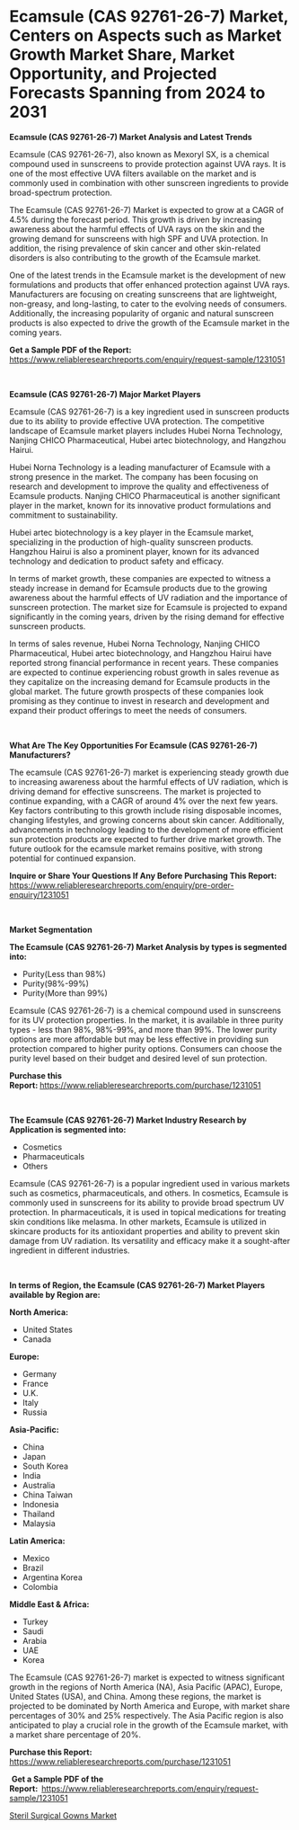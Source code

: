<p><h1>Ecamsule (CAS 92761-26-7) Market, Centers on Aspects such as Market Growth Market Share, Market Opportunity, and Projected Forecasts Spanning from 2024 to 2031</h1></p><p><strong>Ecamsule (CAS 92761-26-7) Market Analysis and Latest Trends</strong></p>
<p><p>Ecamsule (CAS 92761-26-7), also known as Mexoryl SX, is a chemical compound used in sunscreens to provide protection against UVA rays. It is one of the most effective UVA filters available on the market and is commonly used in combination with other sunscreen ingredients to provide broad-spectrum protection.</p><p>The Ecamsule (CAS 92761-26-7) Market is expected to grow at a CAGR of 4.5% during the forecast period. This growth is driven by increasing awareness about the harmful effects of UVA rays on the skin and the growing demand for sunscreens with high SPF and UVA protection. In addition, the rising prevalence of skin cancer and other skin-related disorders is also contributing to the growth of the Ecamsule market.</p><p>One of the latest trends in the Ecamsule market is the development of new formulations and products that offer enhanced protection against UVA rays. Manufacturers are focusing on creating sunscreens that are lightweight, non-greasy, and long-lasting, to cater to the evolving needs of consumers. Additionally, the increasing popularity of organic and natural sunscreen products is also expected to drive the growth of the Ecamsule market in the coming years.</p></p>
<p><strong>Get a Sample PDF of the Report:&nbsp;</strong> <a href="https://www.reliableresearchreports.com/enquiry/request-sample/1231051">https://www.reliableresearchreports.com/enquiry/request-sample/1231051</a></p>
<p>&nbsp;</p>
<p><strong>Ecamsule (CAS 92761-26-7) Major Market Players</strong></p>
<p><p>Ecamsule (CAS 92761-26-7) is a key ingredient used in sunscreen products due to its ability to provide effective UVA protection. The competitive landscape of Ecamsule market players includes Hubei Norna Technology, Nanjing CHICO Pharmaceutical, Hubei artec biotechnology, and Hangzhou Hairui. </p><p>Hubei Norna Technology is a leading manufacturer of Ecamsule with a strong presence in the market. The company has been focusing on research and development to improve the quality and effectiveness of Ecamsule products. Nanjing CHICO Pharmaceutical is another significant player in the market, known for its innovative product formulations and commitment to sustainability.</p><p>Hubei artec biotechnology is a key player in the Ecamsule market, specializing in the production of high-quality sunscreen products. Hangzhou Hairui is also a prominent player, known for its advanced technology and dedication to product safety and efficacy.</p><p>In terms of market growth, these companies are expected to witness a steady increase in demand for Ecamsule products due to the growing awareness about the harmful effects of UV radiation and the importance of sunscreen protection. The market size for Ecamsule is projected to expand significantly in the coming years, driven by the rising demand for effective sunscreen products.</p><p>In terms of sales revenue, Hubei Norna Technology, Nanjing CHICO Pharmaceutical, Hubei artec biotechnology, and Hangzhou Hairui have reported strong financial performance in recent years. These companies are expected to continue experiencing robust growth in sales revenue as they capitalize on the increasing demand for Ecamsule products in the global market. The future growth prospects of these companies look promising as they continue to invest in research and development and expand their product offerings to meet the needs of consumers.</p></p>
<p>&nbsp;</p>
<p><strong>What Are The Key Opportunities For Ecamsule (CAS 92761-26-7) Manufacturers?</strong></p>
<p><p>The ecamsule (CAS 92761-26-7) market is experiencing steady growth due to increasing awareness about the harmful effects of UV radiation, which is driving demand for effective sunscreens. The market is projected to continue expanding, with a CAGR of around 4% over the next few years. Key factors contributing to this growth include rising disposable incomes, changing lifestyles, and growing concerns about skin cancer. Additionally, advancements in technology leading to the development of more efficient sun protection products are expected to further drive market growth. The future outlook for the ecamsule market remains positive, with strong potential for continued expansion.</p></p>
<p><strong>Inquire or Share Your Questions If Any Before Purchasing This Report:</strong> <a href="https://www.reliableresearchreports.com/enquiry/pre-order-enquiry/1231051">https://www.reliableresearchreports.com/enquiry/pre-order-enquiry/1231051</a></p>
<p>&nbsp;</p>
<p><strong>Market Segmentation</strong></p>
<p><strong>The Ecamsule (CAS 92761-26-7) Market Analysis by types is segmented into:</strong></p>
<p><ul><li>Purity(Less than 98%)</li><li>Purity(98%-99%)</li><li>Purity(More than 99%)</li></ul></p>
<p><p>Ecamsule (CAS 92761-26-7) is a chemical compound used in sunscreens for its UV protection properties. In the market, it is available in three purity types - less than 98%, 98%-99%, and more than 99%. The lower purity options are more affordable but may be less effective in providing sun protection compared to higher purity options. Consumers can choose the purity level based on their budget and desired level of sun protection.</p></p>
<p><strong>Purchase this Report:&nbsp;</strong><a href="https://www.reliableresearchreports.com/purchase/1231051">https://www.reliableresearchreports.com/purchase/1231051</a></p>
<p>&nbsp;</p>
<p><strong>The Ecamsule (CAS 92761-26-7) Market Industry Research by Application is segmented into:</strong></p>
<p><ul><li>Cosmetics</li><li>Pharmaceuticals</li><li>Others</li></ul></p>
<p><p>Ecamsule (CAS 92761-26-7) is a popular ingredient used in various markets such as cosmetics, pharmaceuticals, and others. In cosmetics, Ecamsule is commonly used in sunscreens for its ability to provide broad spectrum UV protection. In pharmaceuticals, it is used in topical medications for treating skin conditions like melasma. In other markets, Ecamsule is utilized in skincare products for its antioxidant properties and ability to prevent skin damage from UV radiation. Its versatility and efficacy make it a sought-after ingredient in different industries.</p></p>
<p>&nbsp;</p>
<p><strong>In terms of Region, the Ecamsule (CAS 92761-26-7) Market Players available by Region are:</strong></p>
<p>
    <p> <strong> North America: </strong>
        <ul>
            <li>United States</li>
            <li>Canada</li>
        </ul>
        </p> 
    <p> <strong> Europe: </strong>
        <ul>
            <li>Germany</li>
            <li>France</li>
            <li>U.K.</li>
            <li>Italy</li>
            <li>Russia</li>
        </ul>
        </p> 
    <p> <strong> Asia-Pacific: </strong>
        <ul>
            <li>China</li>
            <li>Japan</li>
            <li>South Korea</li>
            <li>India</li>
            <li>Australia</li>
            <li>China Taiwan</li>
            <li>Indonesia</li>
            <li>Thailand</li>
            <li>Malaysia</li>
        </ul>
        </p> 
    <p> <strong> Latin America: </strong>
        <ul>
            <li>Mexico</li>
            <li>Brazil</li>
            <li>Argentina Korea</li>
            <li>Colombia</li>
        </ul>
        </p> 
    <p> <strong> Middle East & Africa: </strong>
        <ul>
            <li>Turkey</li>
            <li>Saudi</li>
            <li>Arabia</li>
            <li>UAE</li>
            <li>Korea</li>
        </ul>
    </p>
    </p>
<p><p>The Ecamsule (CAS 92761-26-7) market is expected to witness significant growth in the regions of North America (NA), Asia Pacific (APAC), Europe, United States (USA), and China. Among these regions, the market is projected to be dominated by North America and Europe, with market share percentages of 30% and 25% respectively. The Asia Pacific region is also anticipated to play a crucial role in the growth of the Ecamsule market, with a market share percentage of 20%.</p></p>
<p><strong>Purchase this Report: </strong><a href="https://www.reliableresearchreports.com/purchase/1231051">https://www.reliableresearchreports.com/purchase/1231051</a></p>
<p>&nbsp;<strong>Get a Sample PDF of the Report:&nbsp;&nbsp;</strong><a href="https://www.reliableresearchreports.com/enquiry/request-sample/1231051">https://www.reliableresearchreports.com/enquiry/request-sample/1231051</a></p>
<p><strong></strong></p>
<p><p><a href="https://metal-farmhouse-e95.notion.site/Steril-Surgical-Gowns-Market-Size-Growth-Outlook-from-2024-to-2031-projecting-at-Market-s-Trends-A-54f11272f052461fbdaf557a408f9500">Steril Surgical Gowns Market</a></p></p>